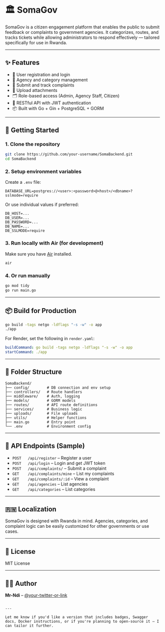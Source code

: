 # 🏛️ SomaGov

SomaGov is a citizen engagement platform that enables the public to submit feedback or complaints to government agencies. It categorizes, routes, and tracks tickets while allowing administrators to respond effectively — tailored specifically for use in Rwanda.

---

## ✨ Features

- 🔐 User registration and login
- 🏢 Agency and category management
- 📩 Submit and track complaints
- 📁 Upload attachments
- 🗂️ Role-based access (Admin, Agency Staff, Citizen)
- 🧭 RESTful API with JWT authentication
- 📦 Built with Go + Gin + PostgreSQL + GORM

---

## 🚀 Getting Started

### 1. Clone the repository

```bash
git clone https://github.com/your-username/SomaBackend.git
cd SomaBackend
````

### 2. Setup environment variables

Create a `.env` file:

```env
DATABASE_URL=postgres://<user>:<password>@<host>/<dbname>?sslmode=require
```

Or use individual values if preferred:

```env
DB_HOST=...
DB_USER=...
DB_PASSWORD=...
DB_NAME=...
DB_SSLMODE=require
```

### 3. Run locally with Air (for development)

Make sure you have [Air](https://github.com/cosmtrek/air) installed.

```bash
air
```

### 4. Or run manually

```bash
go mod tidy
go run main.go
```

---

## 📦 Build for Production

```bash
go build -tags netgo -ldflags "-s -w" -o app
./app
```

For Render, set the following in `render.yaml`:

```yaml
buildCommand: go build -tags netgo -ldflags "-s -w" -o app
startCommand: ./app
```

---

## 📁 Folder Structure

```
SomaBackend/
├── config/        # DB connection and env setup
├── controllers/   # Route handlers
├── middleware/    # Auth, logging
├── models/        # GORM models
├── routes/        # API route definitions
├── services/      # Business logic
├── uploads/       # File uploads
├── utils/         # Helper functions
├── main.go        # Entry point
└── .env           # Environment config
```

---

## 🧪 API Endpoints (Sample)

* `POST   /api/register` – Register a user
* `POST   /api/login` – Login and get JWT token
* `POST   /api/complaints/` – Submit a complaint
* `GET    /api/complaints/mine` – List my complaints
* `GET    /api/complaints/:id` – View a complaint
* `GET    /api/agencies` – List agencies
* `GET    /api/categories` – List categories

---

## 🇷🇼 Localization

SomaGov is designed with Rwanda in mind. Agencies, categories, and complaint logic can be easily customized for other governments or use cases.

---

## 📜 License

MIT License

---

## 👨‍💻 Author

**Mr-Ndi** – [@your-twitter-or-link](#)

```

---

Let me know if you'd like a version that includes badges, Swagger docs, Docker instructions, or if you're planning to open-source it — I can tailor it further.
```
